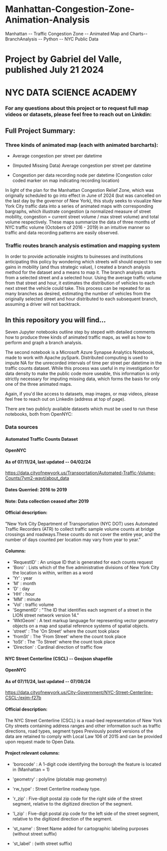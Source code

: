# Manhattan-Congestion-Zone-Animation-Analysis
Manhattan -- Traffic Congestion Zone -- Animated Map and Charts-- BranchAnalysis -- Python -- NYC Public Data

# Project by Gabriel del Valle, published July 21 2024
# NYC DATA SCIENCE ACADEMY
### For any questions about this project or to request full map videos or datasets, please feel free to reach out on Linkdin: 


## Full Project Summary:

### Three kinds of animated map (each with animated barcharts):

- Average congestion per street per datetime

- (Imputed Missing Data) Average congestion per street per datetime

- Congestion per data recording node per datetime (Congestion color coded marker on map indicating recording location)

In light of the plan for the Manhattan Congestion Relief Zone, which was originally scheduled to go into effect in June of 2024 (but was cancelled on the last day by the governor of New York), this study seeks to visualize New York City traffic data into a series of animated maps with corresponding bargraphs, which illustrate congestion (a normalized measure of street mobility, congestion = current street volume / max street volume) and total volume respectively. These maps summarize the data of three months of NYC traffic volume (Octobers of 2016 - 2019) in an intuitive manner so traffic and data recording patterns are easily observed.

### Traffic routes branch analysis estimation and mapping system

In order to provide actionable insights to buinesses and institutions anticipating this policy by wondering which streets will should expect to see gains in mobility (and thus strategic value), I created a branch analysis method for the dataset and a means to map it. The branch analysis starts from a selected street and a selected hour. Using the average traffic volume from that street and hour, it estimates the distribution of vehicles to each next street the vehicle could take. This process can be repeated for as many branches as desired, estimating the number of vehicles from the originally selected street and hour distributed to each subsequent branch, assuming a driver will not backtrack. 

## In this repository you will find...

Seven Jupyter notebooks outline step by steped with detailed comments how to produce three kinds of animated traffic maps, as well as how to perform and graph a branch analysis.

The second notebook is a Microsoft Azure Synapse Analytics Notebook, made to work with Apache pySpark. Distributed computing is used to impute NA for the unrecorded intervals of time per street per datetime in the traffic counts dataset. While this process was useful in my investigation for data density to make the public code more useable, this information is only strictly necessary for imputing missing data, which forms the basis for only one of the three animated maps. 

Again, if you'd like access to datasets, map images, or map videos, please feel free to reach out on Linkedin (address at top of page).

There are two publicly available datasets which must be used to run these notebooks, both from OpenNYC:

### Data sources

#### Automated Traffic Counts Dataset
#### OpenNYC
#### As of 07/11/24, last updated -- 04/02/24

https://data.cityofnewyork.us/Transportation/Automated-Traffic-Volume-Counts/7ym2-wayt/about_data

#### Dates Querried: 2016 to 2019
#### Note: Data collection ceased after 2019
#### Official description:

"New York City Department of Transportation (NYC DOT) uses Automated Traffic Recorders (ATR) to collect traffic sample volume counts at bridge crossings and roadways.These counts do not cover the entire year, and the number of days counted per location may vary from year to year."

#### Columns: 

- 'RequestID' : An unique ID that is generated for each counts request
- 'Boro' : Lists which of the five administrative divisions of New York City the location is within, written as a word 
- 'Yr' : year
- 'M' : month
- 'D' : day
- 'HH' : hour
- 'MM' : minute
- 'Vol' : traffic volume
- 'SegmentID' : "The ID that identifies each segment of a street in the LION street network version 14."
- 'WktGeom' : A text markup language for representing vector geometry objects on a map and spatial reference systems of spatial objects.
- 'street' : The 'On Street' where the count took place
- 'fromSt' : The 'From Street' where the count took place
- 'toSt' : The 'To Street' where the count took place
- 'Direction' : Cardinal direction of traffic flow



#### NYC Street Centerline (CSCL) -- Geojson shapefile
#### OpenNYC
#### As of 07/11/24, last updated -- 07/08/24

https://data.cityofnewyork.us/City-Government/NYC-Street-Centerline-CSCL-/exjm-f27b

#### Official description:


The NYC Street Centerline (CSCL) is a road-bed representation of New York City streets containing address ranges and other information such as traffic directions, road types, segment types
Previously posted versions of the data are retained to comply with Local Law 106 of 2015 and can be provided upon request made to Open Data.

#### Project relevant columns: 

- 'borocode' : A 1-digit code identifying the borough the feature is located in (Manhattan = 1)

- 'geometry' : polyline (plotable map geometry)

- 'rw_type' : Street Centerline roadway type.

- 'r_zip' : Five-digit postal zip code for the right side of the street segment, relative to the digitized direction of the segment. 

- 'l_zip' : Five-digit postal zip code for the left side of the street segment, relative to the digitized direction of the segment.

- 'st_name' : Street Name added for cartographic labeling purposes (without street suffix)

- 'st_label' : (with street suffix)


